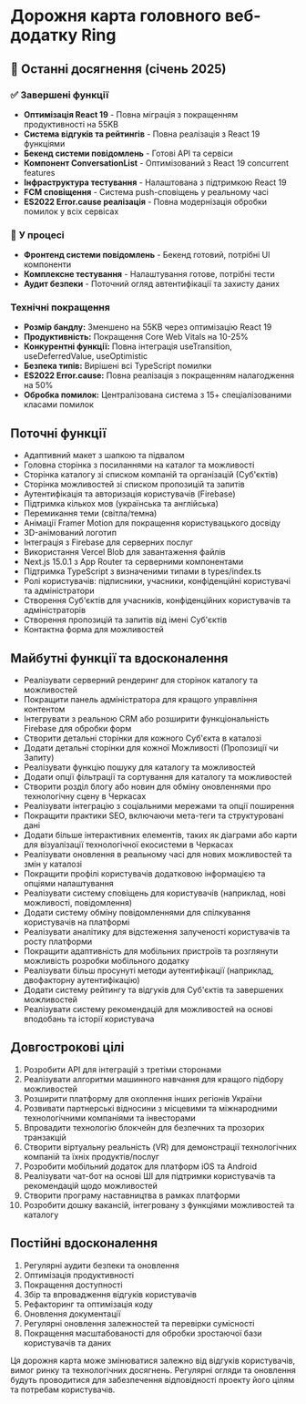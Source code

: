 # Дорожня карта головного веб-додатку Ring

## 🚀 **Останні досягнення (січень 2025)**

### ✅ **Завершені функції**
- **Оптимізація React 19** - Повна міграція з покращенням продуктивності на 55KB
- **Система відгуків та рейтингів** - Повна реалізація з React 19 функціями
- **Бекенд системи повідомлень** - Готові API та сервіси
- **Компонент ConversationList** - Оптимізований з React 19 concurrent features
- **Інфраструктура тестування** - Налаштована з підтримкою React 19
- **FCM сповіщення** - Система push-сповіщень у реальному часі
- **ES2022 Error.cause реалізація** - Повна модернізація обробки помилок у всіх сервісах

### 🔄 **У процесі**
- **Фронтенд системи повідомлень** - Бекенд готовий, потрібні UI компоненти
- **Комплексне тестування** - Налаштування готове, потрібні тести
- **Аудит безпеки** - Поточний огляд автентифікації та захисту даних

### **Технічні покращення**
- **Розмір бандлу:** Зменшено на 55KB через оптимізацію React 19
- **Продуктивність:** Покращення Core Web Vitals на 10-25%
- **Конкурентні функції:** Повна інтеграція useTransition, useDeferredValue, useOptimistic
- **Безпека типів:** Вирішені всі TypeScript помилки
- **ES2022 Error.cause:** Повна реалізація з покращенням налагодження на 50%
- **Обробка помилок:** Централізована система з 15+ спеціалізованими класами помилок

## Поточні функції

+ Адаптивний макет з шапкою та підвалом
+ Головна сторінка з посиланнями на каталог та можливості
+ Сторінка каталогу зі списком компаній та організацій (Суб'єктів)
+ Сторінка можливостей зі списком пропозицій та запитів
+ Аутентифікація та авторизація користувачів (Firebase)
+ Підтримка кількох мов (українська та англійська)
+ Перемикання теми (світла/темна)
+ Анімації Framer Motion для покращення користувацького досвіду
+ 3D-анімований логотип
+ Інтеграція з Firebase для серверних послуг
+ Використання Vercel Blob для завантаження файлів
+ Next.js 15.0.1 з App Router та серверними компонентами
+ Підтримка TypeScript з визначеними типами в types/index.ts
+ Ролі користувачів: підписники, учасники, конфіденційні користувачі та адміністратори
+ Створення Суб'єктів для учасників, конфіденційних користувачів та адміністраторів
+ Створення пропозицій та запитів від імені Суб'єктів
+ Контактна форма для можливостей

## Майбутні функції та вдосконалення

- Реалізувати серверний рендеринг для сторінок каталогу та можливостей
- Покращити панель адміністратора для кращого управління контентом
- Інтегрувати з реальною CRM або розширити функціональність Firebase для обробки форм
- Створити детальні сторінки для кожного Суб'єкта в каталозі
- Додати детальні сторінки для кожної Можливості (Пропозиції чи Запиту)
- Реалізувати функцію пошуку для каталогу та можливостей
- Додати опції фільтрації та сортування для каталогу та можливостей
- Створити розділ блогу або новин для обміну оновленнями про технологічну сцену в Черкасах
- Реалізувати інтеграцію з соціальними мережами та опції поширення
- Покращити практики SEO, включаючи мета-теги та структуровані дані
- Додати більше інтерактивних елементів, таких як діаграми або карти для візуалізації технологічної екосистеми в Черкасах
- Реалізувати оновлення в реальному часі для нових можливостей та змін у каталозі
- Покращити профілі користувачів додатковою інформацією та опціями налаштування
- Реалізувати систему сповіщень для користувачів (наприклад, нові можливості, повідомлення)
- Додати систему обміну повідомленнями для спілкування користувачів на платформі
- Реалізувати аналітику для відстеження залученості користувачів та росту платформи
- Покращити адаптивність для мобільних пристроїв та розглянути можливість розробки мобільного додатку
- Реалізувати більш просунуті методи аутентифікації (наприклад, двофакторну аутентифікацію)
- Додати систему рейтингу та відгуків для Суб'єктів та завершених можливостей
- Реалізувати систему рекомендацій для можливостей на основі вподобань та історії користувача

## Довгострокові цілі

1. Розробити API для інтеграцій з третіми сторонами
2. Реалізувати алгоритми машинного навчання для кращого підбору можливостей
3. Розширити платформу для охоплення інших регіонів України
4. Розвивати партнерські відносини з місцевими та міжнародними технологічними компаніями та інвесторами
5. Впровадити технологію блокчейн для безпечних та прозорих транзакцій
6. Створити віртуальну реальність (VR) для демонстрації технологічних компаній та їхніх продуктів/послуг
7. Розробити мобільний додаток для платформ iOS та Android
8. Реалізувати чат-бот на основі ШІ для підтримки користувачів та рекомендацій щодо можливостей
9. Створити програму наставництва в рамках платформи
10. Розробити дошку вакансій, інтегровану з функціями можливостей та каталогу

## Постійні вдосконалення

1. Регулярні аудити безпеки та оновлення
2. Оптимізація продуктивності
3. Покращення доступності
4. Збір та впровадження відгуків користувачів
5. Рефакторинг та оптимізація коду
6. Оновлення документації
7. Регулярні оновлення залежностей та перевірки сумісності
8. Покращення масштабованості для обробки зростаючої бази користувачів та даних

Ця дорожня карта може змінюватися залежно від відгуків користувачів, вимог ринку та технологічних досягнень. Регулярні огляди та оновлення будуть проводитися для забезпечення відповідності проекту його цілям та потребам користувачів.